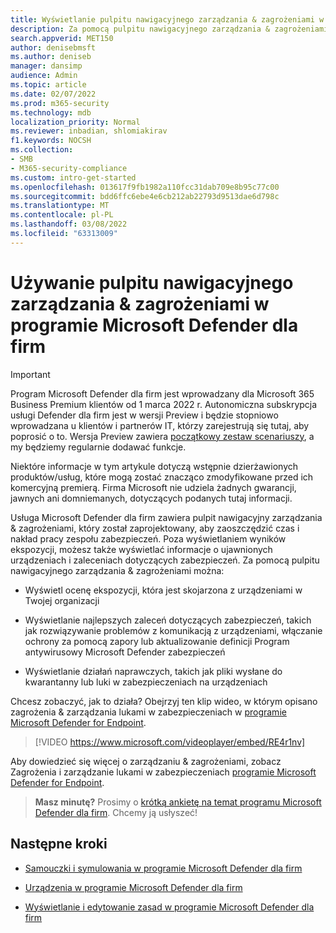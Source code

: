 ```yaml
---
title: Wyświetlanie pulpitu nawigacyjnego zarządzania & zagrożeniami w programie Microsoft Defender dla firm
description: Za pomocą pulpitu nawigacyjnego zarządzania & zagrożeniami & zarządzania zagrożeniami &, aby wyświetlić ważne elementy, których należy użyć.
search.appverid: MET150
author: denisebmsft
ms.author: deniseb
manager: dansimp
audience: Admin
ms.topic: article
ms.date: 02/07/2022
ms.prod: m365-security
ms.technology: mdb
localization_priority: Normal
ms.reviewer: inbadian, shlomiakirav
f1.keywords: NOCSH
ms.collection:
- SMB
- M365-security-compliance
ms.custom: intro-get-started
ms.openlocfilehash: 013617f9fb1982a110fcc31dab709e8b95c77c00
ms.sourcegitcommit: bdd6ffc6ebe4e6cb212ab22793d9513dae6d798c
ms.translationtype: MT
ms.contentlocale: pl-PL
ms.lasthandoff: 03/08/2022
ms.locfileid: "63313009"
---
```

# <a name="use-your-threat--vulnerability-management-dashboard-in-microsoft-defender-for-business"></a>Używanie pulpitu nawigacyjnego zarządzania & zagrożeniami w programie Microsoft Defender dla firm

> [!IMPORTANT]
> Program Microsoft Defender dla firm jest wprowadzany dla Microsoft 365 Business Premium klientów od 1 marca 2022 r. Autonomiczna subskrypcja usługi Defender dla firm jest w wersji Preview i będzie stopniowo wprowadzana u klientów i partnerów IT, [](https://aka.ms/mdb-preview) którzy zarejestrują się tutaj, aby poprosić o to. Wersja Preview zawiera [początkowy zestaw scenariuszy](mdb-tutorials.md#try-these-preview-scenarios), a my będziemy regularnie dodawać funkcje.
> 
> Niektóre informacje w tym artykule dotyczą wstępnie dzierżawionych produktów/usług, które mogą zostać znacząco zmodyfikowane przed ich komercyjną premierą. Firma Microsoft nie udziela żadnych gwarancji, jawnych ani domniemanych, dotyczących podanych tutaj informacji. 

Usługa Microsoft Defender dla firm zawiera pulpit nawigacyjny zarządzania & zagrożeniami, który został zaprojektowany, aby zaoszczędzić czas i nakład pracy zespołu zabezpieczeń. Poza wyświetlaniem wyników ekspozycji, możesz także wyświetlać informacje o ujawnionych urządzeniach i zaleceniach dotyczących zabezpieczeń. Za pomocą pulpitu nawigacyjnego zarządzania & zagrożeniami można:

- Wyświetl ocenę ekspozycji, która jest skojarzona z urządzeniami w Twojej organizacji

- Wyświetlanie najlepszych zaleceń dotyczących zabezpieczeń, takich jak rozwiązywanie problemów z komunikacją z urządzeniami, włączanie ochrony za pomocą zapory lub aktualizowanie definicji Program antywirusowy Microsoft Defender zabezpieczeń

- Wyświetlanie działań naprawczych, takich jak pliki wysłane do kwarantanny lub luki w zabezpieczeniach na urządzeniach

Chcesz zobaczyć, jak to działa? Obejrzyj ten klip wideo, w którym opisano zagrożenia & zarządzania lukami w zabezpieczeniach w [programie Microsoft Defender for Endpoint](../defender-endpoint/microsoft-defender-endpoint.md).

> [!VIDEO https://www.microsoft.com/videoplayer/embed/RE4r1nv]

Aby dowiedzieć się więcej o zarządzaniu & zagrożeniami, zobacz Zagrożenia i zarządzanie lukami w zabezpieczeniach [programie Microsoft Defender for Endpoint](../defender-endpoint/next-gen-threat-and-vuln-mgt.md).

>
> **Masz minutę?**
> Prosimy o <a href="https://microsoft.qualtrics.com/jfe/form/SV_0JPjTPHGEWTQr4y" target="_blank">krótką ankietę na temat programu Microsoft Defender dla firm</a>. Chcemy ją usłyszeć!
>

## <a name="next-steps"></a>Następne kroki

- [Samouczki i symulowania w programie Microsoft Defender dla firm](mdb-tutorials.md)

- [Urządzenia w programie Microsoft Defender dla firm](mdb-onboard-devices.md)

- [Wyświetlanie i edytowanie zasad w programie Microsoft Defender dla firm](mdb-view-edit-create-policies.md)